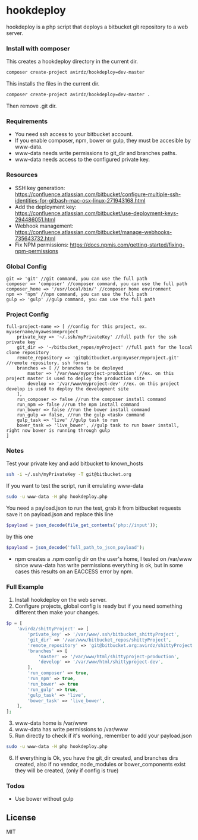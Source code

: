 # hookdeploy

hookdeploy is a php script that deploys a bitbucket git repository to a web server.

### Install with composer

This creates a hookdeploy directory in the current dir.
```sh
composer create-project avirdz/hookdeploy=dev-master
```

This installs the files in the current dir.
```sh
composer create-project avirdz/hookdeploy=dev-master .
```

Then remove .git dir.

### Requirements

 - You need ssh access to your bitbucket account.
 - If you enable composer, npm, bower or gulp, they must be accesible by www-data.
 - www-data needs write permissions to git_dir and branches paths.
 - www-data needs access to the configured private key.

### Resources
- SSH key generation: https://confluence.atlassian.com/bitbucket/configure-multiple-ssh-identities-for-gitbash-mac-osx-linux-271943168.html
- Add the deployment key: https://confluence.atlassian.com/bitbucket/use-deployment-keys-294486051.html
- Webhook management: https://confluence.atlassian.com/bitbucket/manage-webhooks-735643732.html
- Fix NPM permissions: https://docs.npmjs.com/getting-started/fixing-npm-permissions

### Global Config

```
git => 'git' //git command, you can use the full path
composer => 'composer' //composer command, you can use the full path
composer_home => '/usr/local/bin/' //composer home environment
npm => 'npm' //npm command, you can use the full path
gulp => 'gulp' //gulp command, you can use the full path
```

### Project Config

```
full-project-name => [ //config for this project, ex. myusername/myawesomeproject
    private_key => '~/.ssh/myPrivateKey' //full path for the ssh private key
    git_dir => '~/bitbucket_repos/myProject' //full path for the local clone repository
    remote_repository => 'git@bitbucket.org:myuser/myproject.git' //remote repository, ssh format
    branches => [ // branches to be deployed
        master => '/var/www/myproject-production' //ex. on this project master is used to deploy the production site
        develop => '/var/www/myproject-dev' //ex. on this project develop is used to deploy the development site
    ],
    run_composer => false //run the composer install command
    run_npm => false //run the npm install command
    run_bower => false //run the bower install command
    run_gulp => false, //run the gulp <task> command
    gulp_task => 'live' //gulp task to run
    bower_task => 'live_bower', //gulp task to run bower install, right now bower is running through gulp
]
```

### Notes

Test your private key and add bitbucket to known_hosts
```sh
ssh -i ~/.ssh/myPrivateKey -T git@bitbucket.org
```

If you want to test the script, run it emulating www-data
```sh
sudo -u www-data -H php hookdeploy.php
```
You need a payload.json to run the test, grab it from bitbucket requests save it on payload.json and replace this line
```php
$payload = json_decode(file_get_contents('php://input'));
```
by this one
```php
$payload = json_decode('full_path_to_json_payload');
```

- npm creates a .npm config dir on the user's home, I tested on /var/www since www-data has write permissions everything is ok, but in some cases this results on an EACCESS error by npm.

### Full Example

1. Install hookdeploy on the web server.
2. Configure projects, global config is ready but if you need something different then make your changes.
```php
$p = [
    'avirdz/shittyProject' => [
        'private_key' => '/var/www/.ssh/bitbucket_shittyProject',
        'git_dir' => '/var/www/bitbucket_repos/shittyProject',
        'remote_repository' => 'git@bitbucket.org:avirdz/shittyProject.git',
        'branches' => [
            'master' => '/var/www/html/shittyproject-production',
            'develop' => '/var/www/html/shittyproject-dev',
        ],
        'run_composer' => true,
        'run_npm' => true,
        'run_bower' => true
        'run_gulp' => true,
        'gulp_task' => 'live',
        'bower_task' => 'live_bower',
    ],
];
```
3. www-data home is /var/www
4. www-data has write permissions to /var/www
5. Run directly to check if it's working, remember to add your payload.json
```sh
sudo -u www-data -H php hookdeploy.php
```
6. If everything is Ok, you have the git_dir created, and branches dirs created, also if no vendor, node_modules or bower_components exist they will be created, (only if config is true)


### Todos

 - Use bower without gulp

License
----

MIT